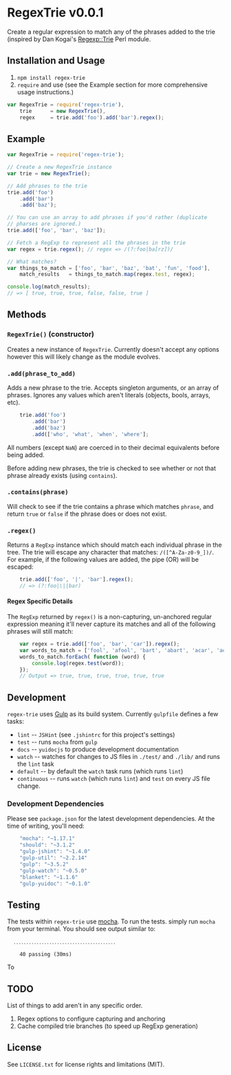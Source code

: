 # RegexTrie v0.0.1
Create a regular expression to match any of the phrases added to the trie (inspired by Dan Kogai's [Regexp::Trie](http://search.cpan.org/~dankogai/Regexp-Trie-0.02/lib/Regexp/Trie.pm) Perl module.

## Installation and Usage
1. `npm install regex-trie`
2. `require` and use (see the Example section for more comprehensive usage instructions.)
```javascript
var RegexTrie = require('regex-trie'),
    trie      = new RegexTrie(),
    regex     = trie.add('foo').add('bar').regex();
```

## Example
```javascript
var RegexTrie = require('regex-trie');

// Create a new RegexTrie instance
var trie = new RegexTrie();

// Add phrases to the trie
trie.add('foo')
    .add('bar')
    .add('baz');

// You can use an array to add phrases if you'd rather (duplicate 
// pharses are ignored.)
trie.add(['foo', 'bar', 'baz']);

// Fetch a RegExp to represent all the phrases in the trie
var regex = trie.regex(); // regex => /(?:foo|ba[rz])/

// What matches?
var things_to_match = ['foo', 'bar', 'baz', 'bat', 'fun', 'food'],
    match_results   = things_to_match.map(regex.test, regex);

console.log(match_results);
// => [ true, true, true, false, false, true ]
```

## Methods

### `RegexTrie()` (constructor)

Creates a new instance of `RegexTrie`. Currently doesn't accept any options
however this will likely change as the module evolves.

### `.add(phrase_to_add)`

Adds a new phrase to the trie. Accepts singleton arguments, or an array of
phrases. Ignores any values which aren't literals (objects, bools, arrays,
etc).

```javascript
    trie.add('foo')
        .add('bar')
        .add('baz')
        .add(['who', 'what', 'when', 'where'];
```

All numbers (except `NaN`) are coerced in to their decimal equivalents before
being added.

Before adding new phrases, the trie is checked to see whether or not that
phrase already exists (using `contains`).

### `.contains(phrase)`

Will check to see if the trie contains a phrase which matches `phrase`, and
return `true` or `false` if the phrase does or does not exist.

### `.regex()`

Returns a `RegExp` instance which should match each individual phrase in the
tree. The trie will escape any character that matches: `/([^A-Za-z0-9_])/`. For
example, if the following values are added, the pipe (OR) will be escaped:

```javascript
    trie.add(['foo', '|', 'bar'].regex();
    // => (?:foo|\||bar)
```

#### Regex Specific Details

The `RegExp` returned by `regex()` is a non-capturing, un-anchored regular
expression meaning it'll never capture its matches and all of the following
phrases will still match:

```javascript
    var regex = trie.add(['foo', 'bar', 'car']).regex();
    var words_to_match = ['fool', 'afool', 'bart', 'abart', 'acar', 'acard'];
    words_to_match.forEach( function (word) {
        console.log(regex.test(word));
    });
    // Output => true, true, true, true, true, true
```

## Development

`regex-trie` uses [Gulp](http://gulpjs.com/) as its build system. Currently
`gulpfile` defines a few tasks:

* `lint` -- `JSHint` (see `.jshintrc` for this project's settings)
* `test` -- runs `mocha` from `gulp`
* `docs` -- `yuidocjs` to produce development documentation
* `watch` -- watches for changes to JS files in `./test/` and `./lib/` and runs the `lint` task
* `default` -- by default the `watch` task runs (which runs `lint`)
* `continuous` -- runs `watch` (which runs `lint`) and `test` on every JS file change.

### Development Dependencies

Please see `package.json` for the latest development dependencies. At the time
of writing, you'll need:

```javascript
    "mocha": "~1.17.1"
    "should": "~3.1.2"
    "gulp-jshint": "~1.4.0"
    "gulp-util": "~2.2.14"
    "gulp": "~3.5.2"
    "gulp-watch": "~0.5.0"
    "blanket": "~1.1.6"
    "gulp-yuidoc": "~0.1.0"
```

## Testing

The tests within `regex-trie` use [mocha](http://visionmedia.github.io/mocha/).
To run the tests. simply run `mocha` from your terminal. You should see output
similar to:

```
  ․․․․․․․․․․․․․․․․․․․․․․․․․․․․․․․․․․․․․․․․

    40 passing (30ms)
```

To

## TODO

List of things to add aren't in any specific order.

1. Regex options to configure capturing and anchoring
2. Cache compiled trie branches (to speed up RegExp generation)

## License

See `LICENSE.txt` for license rights and limitations (MIT).
